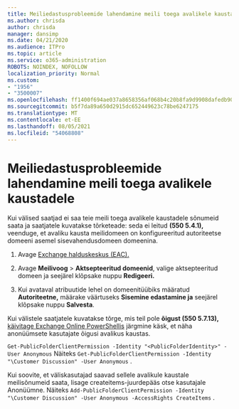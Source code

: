 ```yaml
---
title: Meiliedastusprobleemide lahendamine meili toega avalikele kaustadele
ms.author: chrisda
author: chrisda
manager: dansimp
ms.date: 04/21/2020
ms.audience: ITPro
ms.topic: article
ms.service: o365-administration
ROBOTS: NOINDEX, NOFOLLOW
localization_priority: Normal
ms.custom:
- "1956"
- "3500007"
ms.openlocfilehash: ff1400f694ae037a8658356af068b4c20b8fa9d9908dafedb90db7bb6859530f
ms.sourcegitcommit: b5f7da89a650d2915dc652449623c78be6247175
ms.translationtype: MT
ms.contentlocale: et-EE
ms.lasthandoff: 08/05/2021
ms.locfileid: "54068808"
---
```

# <a name="fix-email-delivery-issues-to-mail-enabled-public-folders"></a>Meiliedastusprobleemide lahendamine meili toega avalikele kaustadele

Kui välised saatjad ei saa teie meili toega avalikele kaustadele sõnumeid saata ja saatjatele kuvatakse tõrketeade: seda ei leitud **(550 5.4.1),** veenduge, et avaliku kausta meilidomeen on konfigureeritud autoriteetse domeeni asemel sisevahendusdomeen domeenina.

1. Avage [Exchange halduskeskus (EAC).](https://docs.microsoft.com/Exchange/exchange-admin-center)

2. Avage **Meilivoog** \> **Aktsepteeritud domeenid**, valige aktsepteeritud domeen ja seejärel klõpsake nuppu **Redigeeri.**

3. Kui avataval atribuutide lehel on domeenitüübiks määratud **Autoriteetne,** määrake väärtuseks **Sisemine edastamine ja** seejärel klõpsake nuppu **Salvesta**.

Kui välistele saatjatele kuvatakse tõrge, mis teil pole **õigust (550 5.7.13),** [käivitage Exchange Online PowerShellis](https://docs.microsoft.com/powershell/exchange/exchange-online/connect-to-exchange-online-powershell/connect-to-exchange-online-powershell) järgmine käsk, et näha anonüümsete kasutajate õigusi avalikus kaustas.

`Get-PublicFolderClientPermission -Identity "<PublicFolderIdentity>" -User Anonymous` Näiteks `Get-PublicFolderClientPermission -Identity "\Customer Discussion" -User Anonymous` .

Kui soovite, et väliskasutajad saavad sellele avalikule kaustale meilisõnumeid saata, lisage createitems-juurdepääs otse kasutajale Anonüümne. Näiteks `Add-PublicFolderClientPermission -Identity "\Customer Discussion" -User Anonymous -AccessRights CreateItems` .
